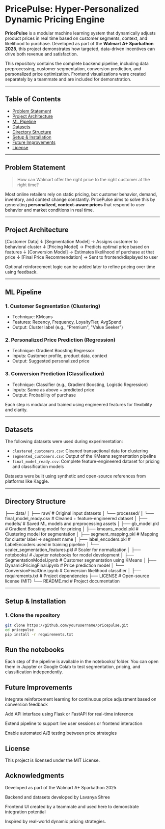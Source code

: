 # PricePulse: Hyper-Personalized Dynamic Pricing Engine

**PricePulse** is a modular machine learning system that dynamically adjusts product prices in real time based on customer segments, context, and likelihood to purchase. Developed as part of the **Walmart A+ Sparkathon 2025**, this project demonstrates how targeted, data-driven incentives can drive both revenue and satisfaction.

This repository contains the complete backend pipeline, including data preprocessing, customer segmentation, conversion prediction, and personalized price optimization. Frontend visualizations were created separately by a teammate and are included for demonstration.

---

## Table of Contents
- [Problem Statement](#problem-statement)
- [Project Architecture](#project-architecture)
- [ML Pipeline](#ml-pipeline)
- [Datasets](#datasets)
- [Directory Structure](#directory-structure)
- [Setup & Installation](#setup--installation)
- [Future Improvements](#future-improvements)
- [License](#license)

---

## Problem Statement

> How can Walmart offer the right price to the right customer at the right time?

Most online retailers rely on static pricing, but customer behavior, demand, inventory, and context change constantly. PricePulse aims to solve this by generating **personalized, context-aware prices** that respond to user behavior and market conditions in real time.

---

## Project Architecture

[Customer Data]
↓
[Segmentation Model] → Assigns customer to behavioral cluster
↓
[Pricing Model] → Predicts optimal price based on features
↓
[Conversion Model] → Estimates likelihood of purchase at that price
↓
[Final Price Recommendation] → Sent to frontend/displayed to user

Optional reinforcement logic can be added later to refine pricing over time using feedback.

---

## ML Pipeline

### 1. Customer Segmentation (Clustering)
- Technique: KMeans
- Features: Recency, Frequency, LoyaltyTier, AvgSpend
- Output: Cluster label (e.g., "Premium", "Value Seeker")

### 2. Personalized Price Prediction (Regression)
- Technique: Gradient Boosting Regressor
- Inputs: Customer profile, product data, context
- Output: Suggested personalized price

### 3. Conversion Prediction (Classification)
- Technique: Classifier (e.g., Gradient Boosting, Logistic Regression)
- Inputs: Same as above + predicted price
- Output: Probability of purchase

Each step is modular and trained using engineered features for flexibility and clarity.

---

## Datasets

The following datasets were used during experimentation:

- `clustered_customers.csv`: Cleaned transactional data for clustering
- `segmented_customers.csv`: Output of the KMeans segmentation pipeline
- `final_model_ready.csv`: Complete feature-engineered dataset for pricing and classification models

Datasets were built using synthetic and open-source references from platforms like Kaggle.

---

## Directory Structure

├── data/
│   ├── raw/                          # Original input datasets
│   └── processed/
│       └── final_model_ready.csv     # Cleaned + feature-engineered dataset
│
├── models/                           # Saved ML models and preprocessing assets
│   ├── gb_model.pkl                  # Gradient Boosting model for pricing
│   ├── kmeans_model.pkl              # Clustering model for segmentation
│   ├── segment_mapping.pkl           # Mapping for cluster label → segment name
│   ├── label_encoders.pkl            # LabelEncoders used in training pipeline
│   └── scaler_segmentation_features.pkl  # Scaler for normalization
│
├── notebooks/                        # Jupyter notebooks for model development
│   ├── SegmentationModel.ipynb       # Customer segmentation using KMeans
│   ├── DynamicPricingFinal.ipynb     # Price prediction model
│   └── ConversionFinalOne.ipynb      # Conversion likelihood classifier
│
├── requirements.txt                  # Project dependencies
├── LICENSE                           # Open-source license (MIT)
└── README.md                         # Project documentation


---

## Setup & Installation

### 1. Clone the repository
```bash
git clone https://github.com/yourusername/pricepulse.git
cd pricepulse
pip install -r requirements.txt
```
 ## Run the notebooks
Each step of the pipeline is available in the notebooks/ folder. You can open them in Jupyter or Google Colab to test segmentation, pricing, and classification independently.

## Future Improvements
Integrate reinforcement learning for continuous price adjustment based on conversion feedback

Add API interface using Flask or FastAPI for real-time inference

Extend pipeline to support live user sessions or frontend interaction

Enable automated A/B testing between price strategies

## License
This project is licensed under the MIT License.

## Acknowledgments
Developed as part of the Walmart A+ Sparkathon 2025

Backend and datasets developed by Lavanya Shree

Frontend UI created by a teammate and used here to demonstrate integration potential

Inspired by real-world dynamic pricing strategies.
